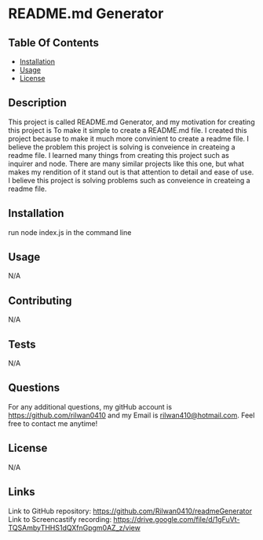 
# README.md Generator

## Table Of Contents
- [Installation](#Installation)
- [Usage](#Usage)
- [License](#license)
  
## Description
This project is called README.md Generator, and my motivation for creating this project is To make it simple to create a README.md file. I created this project because to make it much more convinient to create a readme file. I believe the problem this project is solving is conveience in createing a readme file. I learned many things from creating this project such as inquirer and node. There are many similar projects like this one, but what makes my rendition of it stand out is that attention to detail and ease of use. I believe this project is solving problems such as conveience in createing a readme file.
  
## Installation 
run node index.js in the command line


## Usage
N/A

## Contributing
N/A

## Tests
N/A

## Questions
For any additional questions, my gitHub account is https://github.com/rilwan0410 and my Email is rilwan410@hotmail.com. Feel free to contact me anytime!

## License
N/A

## Links
Link to GitHub repository: https://github.com/Rilwan0410/readmeGenerator
Link to Screencastify recording: https://drive.google.com/file/d/1gFuVt-TQSAmbyTHHS1dQXfnGpgm0AZ_z/view
      